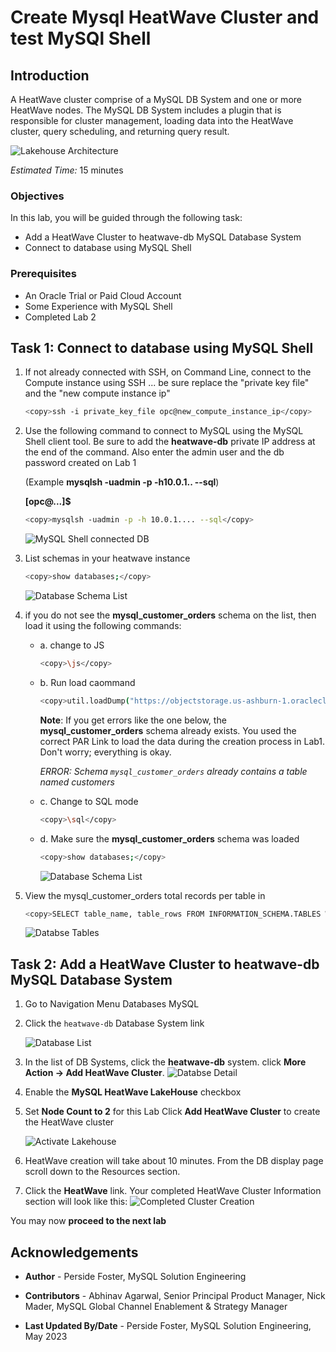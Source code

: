 # Create Mysql HeatWave Cluster and test MySQl Shell

## Introduction

A HeatWave cluster comprise of a MySQL DB System and one or more HeatWave nodes. The MySQL DB System includes a plugin that is responsible for cluster management, loading data into the HeatWave cluster, query scheduling, and returning query result.

![Lakehouse Architecture](./images/heatwave-lab-setup.png "heatwave lab setup ")

_Estimated Time:_ 15 minutes

### Objectives

In this lab, you will be guided through the following task:

- Add a HeatWave Cluster to heatwave-db MySQL Database System
- Connect to database using MySQL Shell

### Prerequisites

- An Oracle Trial or Paid Cloud Account
- Some Experience with MySQL Shell
- Completed Lab 2

## Task 1: Connect to database using MySQL Shell

1. If not already connected with SSH, on Command Line, connect to the Compute instance using SSH ... be sure replace the  "private key file"  and the "new compute instance ip"

     ```bash
    <copy>ssh -i private_key_file opc@new_compute_instance_ip</copy>
     ```

2. Use the following command to connect to MySQL using the MySQL Shell client tool. Be sure to add the **heatwave-db** private IP address at the end of the command. Also enter the admin user and the db password created on Lab 1

    (Example  **mysqlsh -uadmin -p -h10.0.1..   --sql**)

    **[opc@...]$**

    ```bash
    <copy>mysqlsh -uadmin -p -h 10.0.1.... --sql</copy>
    ```

    ![MySQL Shell connected DB](./images/connect-myslqsh.png "connect myslqsh")

3. List schemas in your heatwave instance

    ```bash
    <copy>show databases;</copy>
    ```

    ![Database Schema List](./images/list-schemas-after.png "list schemas first view")

4. if you do not see the **mysql\_customer\_orders** schema on the list, then load it using the following commands:
    - a. change to JS

        ```bash
        <copy>\js</copy>
        ```

    - b. Run load caommand

        ```bash
        <copy>util.loadDump("https://objectstorage.us-ashburn-1.oraclecloud.com/p/e9-qd9eqC2gatEl4qqsRD4L_mqn433tr00ALKmYzh8AuTQ-drS1thJvgLoz64-vF/n/mysqlpm/b/mysql_customer_orders/o/mco_nocoupon_11272024/", {progressFile: "progress.json", loadIndexes:false,ignoreVersion:true})</copy>
        ```

        **Note**: If you get errors like the one below, the **mysql\_customer\_orders** schema already exists. You used the correct PAR Link to load the data during the creation process in Lab1. Don't worry; everything is okay.

         *ERROR: Schema `mysql_customer_orders` already contains a table named customers*

    - c. Change to SQL mode

        ```bash
        <copy>\sql</copy>
        ```

    - d. Make sure the **mysql\_customer\_orders** schema was loaded

        ```bash
        <copy>show databases;</copy>
        ```

        ![Database Schema List](./images/list-schemas-after.png "list schemas second view")

5. View  the mysql\_customer\_orders total records per table in

    ```bash
    <copy>SELECT table_name, table_rows FROM INFORMATION_SCHEMA.TABLES WHERE TABLE_SCHEMA = 'mysql_customer_orders';</copy>
    ```

    ![Databse Tables](./images/mysql-customer-orders-list.png "mysql customer orders list")

## Task 2: Add a HeatWave Cluster to heatwave-db MySQL Database System

1. Go to Navigation Menu
    Databases
        MySQL

2. Click the `heatwave-db` Database System link

    ![Database List](./images/db-list.png "Database List")

3. In the list of DB Systems, click the **heatwave-db** system. click **More Action ->  Add HeatWave Cluster**.
    ![Databse Detail](./images/mysql-heatwave-more.png "mysql heatwave more")

4. Enable the **MySQL HeatWave LakeHouse** checkbox

5. Set **Node Count to 2** for this Lab Click **Add HeatWave Cluster** to create the HeatWave cluster

    ![Activate Lakehouse](./images/mysql-add-heatwave-cluster.png "mysql add heatwave cluster")

6. HeatWave creation will take about 10 minutes. From the DB display page scroll down to the Resources section.

7. Click the **HeatWave** link. Your completed HeatWave Cluster Information section will look like this:
    ![Completed Cluster Creation](./images/mysql-heat-cluster-complete.png "mysql heat cluster complete ")

You may now **proceed to the next lab**

## Acknowledgements

- **Author** - Perside Foster, MySQL Solution Engineering

- **Contributors** - Abhinav Agarwal, Senior Principal Product Manager, Nick Mader, MySQL Global Channel Enablement & Strategy Manager
- **Last Updated By/Date** - Perside Foster, MySQL Solution Engineering, May 2023
